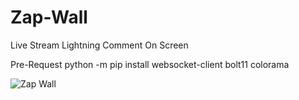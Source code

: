 # Zap-Wall
Live Stream Lightning Comment On Screen

Pre-Request
python -m pip install websocket-client bolt11 colorama

![Zap Wall](https://github.com/user-attachments/assets/fb72e51f-f146-4504-91e5-160ab7bfcbd0)
